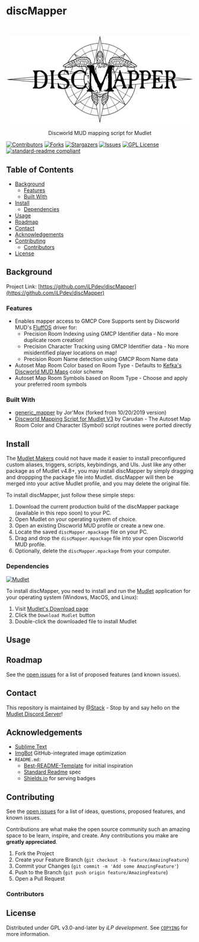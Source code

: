 # discMapper

<!-- PROJECT LOGO -->
<br />
<p align="center">
  <a href="https://github.com/iLPdev/discMapper">
    <img src="src/images/discMapper_logo.png" alt="discMapper Logo" width="640" height="auto">
  </a>
  <p align="center">
     Discworld MUD mapping script for Mudlet
     <br />
    <!-- <a href="https://github.com/github_username/repo"><strong>Explore the docs »</strong></a>
    <br />
    <br />
    <a href="https://github.com/github_username/repo">View Demo</a> 
    · 
    <a href="https://github.com/github_username/repo/issues">Report Bug</a>
    ·
    <a href="https://github.com/github_username/repo/issues">Request Feature</a>
    -->
  </p>
</p>

  
<!-- PROJECT SHIELDS -->
[![Contributors][contributors-shield]][contributors-url]
[![Forks][forks-shield]][forks-url]
[![Stargazers][stars-shield]][stars-url]
[![Issues][issues-shield]][issues-url]
[![GPL License][license-shield]][license-url]
[![standard-readme compliant][standard-readme-shield]][standard-readme-url]

  
<!-- TABLE OF CONTENTS -->
## Table of Contents

* [Background](#background)
  * [Features](#features)
  * [Built With](#built-with)
* [Install](#install)
  * [Dependencies](#dependencies)
* [Usage](#usage)
* [Roadmap](#roadmap)
* [Contact](#contact)
* [Acknowledgements](#acknowledgements)
* [Contributing](#contributing)
  * [Contributors](#contributors)
* [License](#license)


<!-- ABOUT THE PROJECT -->
## Background
<!-- [![Product Name Screen Shot][product-screenshot]](https://example.com)
     Cover motivation.
     Cover abstract dependencies.
     Cover intellectual provenance: A See Also section is also fitting.
-->
Project Link: [https://github.com/iLPdev/discMapper](https://github.com/iLPdev/discMapper)

### Features
* Enables mapper access to GMCP Core Supports sent by Discworld MUD's [FluffOS](https://github.com/fluffos/fluffos) driver for: 
  * Precision Room Indexing using GMCP Identifier data - No more duplicate room creation!
  * Precision Character Tracking using GMCP Identifier data - No more misidentified player locations on map!
  * Precision Room Name detection using GMCP Room Name data
* Autoset Map Room Color based on Room Type - Defaults to [Kefka's Discworld MUD Maps](http://dw.daftjunk.com/) color scheme 
* Autoset Map Room Symbols based on Room Type - Choose and apply your preferred room symbols

### Built With
* [generic_mapper](https://github.com/Mudlet/Mudlet/blob/development/src/mudlet-lua/lua/generic-mapper/generic_mapper.xml) by Jor'Mox (forked from 10/20/2019 version)
* [Discworld Mapping Script for Mudlet V3](https://forums.mudlet.org/viewtopic.php?p=17917#p17917) by Carudan - The Autoset Map Room Color and Character (Symbol) script routines were ported directly

<!-- GETTING STARTED -->
## Install

<!-- Code block illustrating how to install.
     Include any system-specific information needed for installation.
     An Updating section would be useful for most packages, if there are multiple versions which the user may interface with.
-->

The [Mudlet Makers](https://github.com/Mudlet/Mudlet/graphs/contributors) could not have made it easier to install preconfigured custom aliases, triggers, scripts, keybindings, and UIs. Just like any other package as of Mudlet v4.8+, you may install discMapper by simply dragging and droppping the package file into Mudlet. discMapper will then be merged into your active Mudlet profile, and you may delete the original file.

To install discMapper, just follow these simple steps:

1. Download the current production build of the discMapper package (available in this repo soon) to your PC.
1. Open Mudlet on your operating system of choice.
1. Open an existing Discworld MUD profile or create a new one.
1. Locate the saved `discMapper.mpackage` file on your PC.
1. Drag and drop the `discMapper.mpackage` file into your open Discworld MUD profile.
1. Optionally, delete the `discMapper.mpackage` from your computer.

### Dependencies
<a href="https://www.mudlet.org"><img src="https://www.mudlet.org/wp-content/uploads/2017/08/mudlet-wp-logo.png" alt="Mudlet" width="120" height="auto"></a>

To install discMapper, you need to install and run the [Mudlet][mudlet-url] application for your operating system (Windows, MacOS, and Linux):

1. Visit [Mudlet's Download page](https://www.mudlet.org/download)
1. Click the `Download Mudlet` button 
1. Double-click the downloaded file to install Mudlet

<!-- USAGE EXAMPLES -->
## Usage
<!-- Code block illustrating common usage.
     If CLI compatible, code block indicating common usage.
     If importable, code block indicating both import functionality and usage.
     Use this space to show useful examples of how a project can be used. Additional screenshots, code examples and demos work well in this space. You may also link to more resources.
     Cover basic choices that may affect usage: for instance, if JavaScript, cover promises/callbacks, ES6 here.
     If relevant, point to a runnable file for the usage code.
-->

<!-- _For more examples, please refer to the [Documentation](https://example.com)_ -->



<!-- ROADMAP -->
## Roadmap
See the [open issues](https://github.com/iLPdev/discMapper/issues) for a list of proposed features (and known issues).



<!-- CONTACT -->
## Contact
This repository is maintained by [@Stack](https://github.com/iLPdev) - Stop by and say hello on the [Mudlet Discord Server](https://discordapp.com/invite/kuYvMQ9)!



<!-- ACKNOWLEDGEMENTS -->
## Acknowledgements
<!-- State anyone or anything that significantly helped with the development of your project.
     State public contact hyper-links if applicable. -->
* [Sublime Text](https://www.sublimetext.com)
* [ImgBot](https://github.com/dabutvin/Imgbot) GitHub-integrated image optimization
* `README.md`:
  * [Best-README-Template](https://github.com/othneildrew/Best-README-Template) for initial inspiration
  * [Standard Readme](https://github.com/RichardLitt/standard-readme) spec
  * [Shields.io](https://shields.io/) for serving badges



<!-- CONTRIBUTING -->
## Contributing
<!-- Requirements:
     State where users can ask questions.
     State whether PRs are accepted.
     List any requirements for contributing; for instance, having a sign-off on commits.
Suggestions:
     Link to a CONTRIBUTING file -- if there is one.
     Be as friendly as possible.
     Link to a Code of Conduct. A CoC is often in the Contributing section or document, or set elsewhere for an entire organization, so it may not be necessary to include the entire file in each repository. However, it is highly recommended to always link to the code, wherever it lives.
-->
See the [open issues](https://github.com/iLPdev/discMapper/issues) for a list of ideas, questions, proposed features, and known issues.

Contributions are what make the open source community such an amazing space to be learn, inspire, and create. Any contributions you make are **greatly appreciated**.

1. Fork the Project
1. Create your Feature Branch (`git checkout -b feature/AmazingFeature`)
1. Commit your Changes (`git commit -m 'Add some AmazingFeature'`)
1. Push to the Branch (`git push origin feature/AmazingFeature`)
1. Open a Pull Request


### Contributors

<!-- LICENSE -->
## License
<!-- Requirements:
     State license full name or identifier, as listed on the SPDX license list. For unlicensed repositories, add UNLICENSED. For more details, add SEE LICENSE IN <filename> and link to the license file. (These requirements were adapted from npm).
     State license owner.
     Must be last section.
Suggestions:
     Link to longer License file in local repository.
     -->
Distributed under GPL v3.0-and-later by _iLP development_. See [`COPYING`](https://github.com/iLPdev/discMapper/blob/master/COPYING) for more information.



<!-- MARKDOWN LINKS & IMAGES -->
<!-- https://www.markdownguide.org/basic-syntax/#reference-style-links -->

[contributors-shield]: https://img.shields.io/github/contributors/iLPdev/discMapper.svg?style=flat-square
[contributors-url]: https://github.com/iLPdev/discMapper/graphs/contributors
[forks-shield]: https://img.shields.io/github/forks/iLPdev/discMapper.svg?style=flat-square
[forks-url]: https://github.com/iLPdev/discMapper/network/members
[stars-shield]: https://img.shields.io/github/stars/iLPdev/discMapper.svg?style=flat-square
[stars-url]: https://github.com/iLPdev/discMapper/stargazers
[issues-shield]: https://img.shields.io/github/issues/iLPdev/discMapper.svg?style=flat-square
[issues-url]: https://github.com/iLPdev/discMapper/issues
[license-shield]: https://img.shields.io/github/license/iLPdev/discMapper.svg?style=flat-square
[license-url]: https://github.com/iLPdev/discMapper/blob/master/LICENSE.txt
[standard-readme-shield]: https://img.shields.io/badge/readme%20style-standard-brightgreen.svg?style=flat-square
[standard-readme-url]: https://github.com/RichardLitt/standard-readme
[product-screenshot]: images/screenshot.png
[mudlet-url]: https://www.mudlet.org
